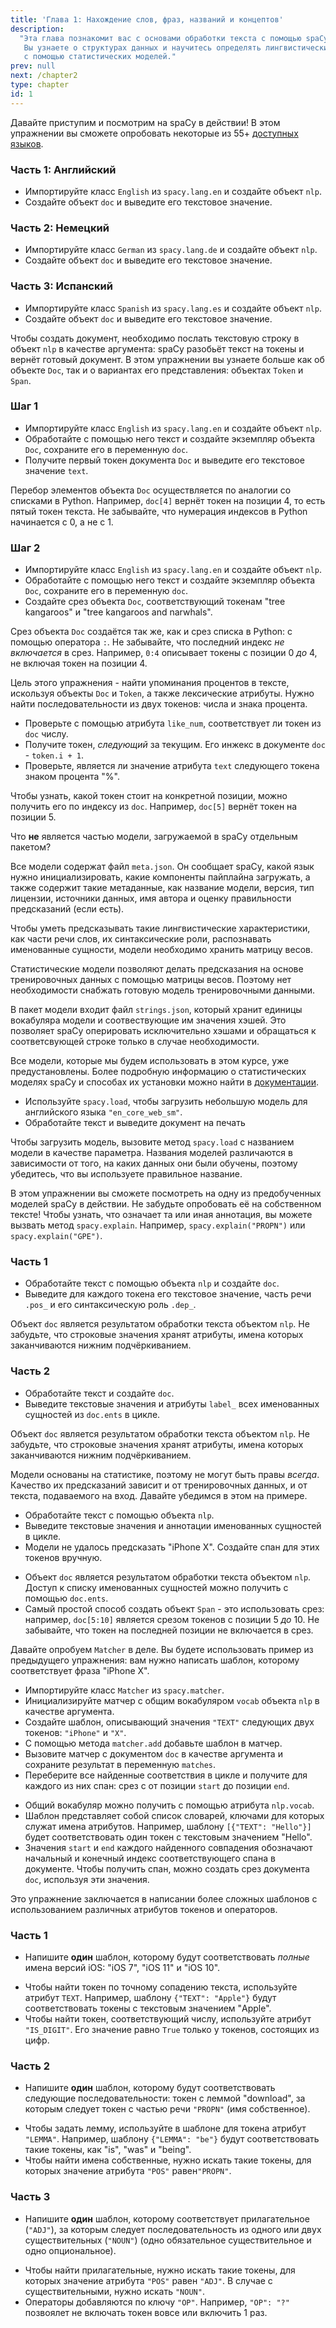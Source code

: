 ```yaml
---
title: 'Глава 1: Нахождение слов, фраз, названий и концептов'
description:
  "Эта глава познакомит вас с основами обработки текста с помощью spaCy.
   Вы узнаете о структурах данных и научитесь определять лингвистические характеристики текста 
   с помощью статистических моделей."
prev: null
next: /chapter2
type: chapter
id: 1
---
```


<exercise id="1" title="Введение в spaCy" type="slides,video">

<slides source="chapter1_01_introduction-to-spacy" start="0:165" end="3:01">
</slides>

</exercise>

<exercise id="2" title="Первые шаги">

Давайте приступим и посмотрим на spaCy в действии! В этом упражнении вы 
сможете опробовать некоторые из 55+ [доступных языков](https://spacy.io/usage/models#languages).

### Часть 1: Английский

- Импортируйте класс `English` из `spacy.lang.en` и создайте объект `nlp`.
- Создайте объект `doc` и выведите его текстовое значение.

<codeblock id="01_02_01"></codeblock>

### Часть 2: Немецкий

- Импортируйте класс `German` из `spacy.lang.de` и создайте объект `nlp`.
- Создайте объект `doc` и выведите его текстовое значение.

<codeblock id="01_02_02"></codeblock>

### Часть 3: Испанский

- Импортируйте класс `Spanish` из `spacy.lang.es` и создайте объект `nlp`.
- Создайте объект `doc` и выведите его текстовое значение.

<codeblock id="01_02_03"></codeblock>

</exercise>

<exercise id="3" title="Документы, спаны и токены">

Чтобы создать документ, необходимо послать текстовую строку в объект `nlp` в качестве аргумента: 
spaCy разобьёт текст на токены и вернёт готовый документ. В этом упражнении вы узнаете больше как об
объекте `Doc`, так и о вариантах его представления:  объектах `Token` и `Span`.

### Шаг 1

- Импортируйте класс `English` из `spacy.lang.en` и создайте объект `nlp`.
- Обработайте с помощью него текст и создайте экземпляр объекта `Doc`, сохраните его в переменную `doc`.
- Получите первый токен документа `Doc` и выведите его текстовое значение `text`.

<codeblock id="01_03_01">

Перебор элементов объекта `Doc` осуществляется по аналогии со списками в Python.
Например, `doc[4]` вернёт токен на позиции 4, то есть пятый токен текста. 
Не забывайте, что нумерация индексов в Python начинается с 0, а не с 1.

</codeblock>

### Шаг 2

- Импортируйте класс `English` из `spacy.lang.en` и создайте объект `nlp`.
- Обработайте с помощью него текст и создайте экземпляр объекта `Doc`, сохраните его в переменную `doc`.
- Создайте срез объекта `Doc`, соответствующий токенам "tree kangaroos" и "tree
  kangaroos and narwhals".

<codeblock id="01_03_02">

Срез объекта `Doc` создаётся так же, как и срез списка в Python: с помощью оператора `:`.
Не забывайте, что последний индекс _не включается_ в срез. Например, `0:4` описывает токены 
с позиции 0 _до_ 4, не включая токен на позиции 4.

</codeblock>

</exercise>

<exercise id="4" title="Лексические атрибуты">

Цель этого упражнения - найти упоминания процентов в тексте, искользуя объекты `Doc` и `Token`, 
а также лексические атрибуты. Нужно найти последовательности из двух токенов: числа и знака процента.

- Проверьте с помощью атрибута `like_num`, соответствует ли токен из `doc` числу.
- Получите токен, _следующий_ за текущим. Его инжекс в документе `doc` - `token.i + 1`.
- Проверьте, является ли значение атрибута `text` следующего токена знаком процента "%".

<codeblock id="01_04">

Чтобы узнать, какой токен стоит на конкретной позиции, можно получить его по индексу
из `doc`. Например, `doc[5]` вернёт токен на позиции 5.

</codeblock>

</exercise>

<exercise id="5" title="Статистические модели" type="slides,video">

<slides source="chapter1_02_statistical-models" start="3:12" end="7:01">
</slides>

</exercise>

<exercise id="6" title="Пакеты моделей" type="choice">

Что **не** является частью модели, загружаемой в spaCy отдельным пакетом?

<choice>
<opt text="Файл с метаданными по языку, компонентам пайплайна и лицензии">

Все модели содержат файл `meta.json`. Он сообщает spaCy, какой язык нужно инициализировать,
какие компоненты пайплайна загружать, а также содержит такие метаданные, как название модели,
версия, тип лицензии, источники данных, имя автора и оценку правильности предсказаний (если есть).

</opt>
<opt text="Матрица весов для статистических предсказаний.">

Чтобы уметь предсказывать такие лингвистические характеристики, как части речи слов,
их синтаксические роли, распознавать именованные сущности, модели необходимо хранить матрицу весов.

</opt>
<opt correct="true" text="Размеченные данные, на которых модель была обучена">

Статистические модели позволяют делать предсказания на основе тренировочных данных 
с помощью матрицы весов. Поэтому нет необходимости снабжать готовую модель тренировочными данными.

</opt>
<opt text="Строки, содержащие единицы вокабуляра модели и соответствующие им хэши">

В пакет модели входит файл `strings.json`, который хранит единицы вокабуляра модели и
соотвествующие им значения хэшей. Это позволяет spaCy оперировать исключительно хэшами и
обращаться к соответсвующей строке только в случае необходимости.

</opt>
</choice>

</exercise>

<exercise id="7" title="Загрузка моделей">

Все модели, которые мы будем использовать в этом курсе, уже предустановлены. 
Более подробную информацию о статистических моделях spaCy и способах их установки 
можно найти в [документации](https://spacy.io/usage/models).

- Используйте `spacy.load`, чтобы загрузить небольшую модель для английского языка `"en_core_web_sm"`.
- Обработайте текст и выведите документ на печать

<codeblock id="01_07">

Чтобы загрузить модель, вызовите метод `spacy.load` с названием модели в качестве параметра. 
Названия моделей различаются в зависимости от того, на каких данных они были обучены,
поэтому убедитесь, что вы используете правильное название.

</codeblock>

</exercise>

<exercise id="8" title="Предсказание лингвистических характеристик текста">

В этом упражнении вы сможете посмотреть на одну из предобученных моделей spaCy 
в действии. Не забудьте опробовать её на собственном тексте! Чтобы узнать, 
что означает та или иная аннотация, вы можете вызвать метод `spacy.explain`. 
Например, `spacy.explain("PROPN")` или `spacy.explain("GPE")`.

### Часть 1

- Обработайте текст с помощью объекта `nlp` и создайте `doc`.
- Выведите для каждого токена его текстовое значение, часть речи `.pos_` и 
его синтаксическую роль `.dep_`.

<codeblock id="01_08_01">

Объект `doc` является результатом обработки текста объектом `nlp`. Не забудьте, что 
строковые значения хранят атрибуты, имена которых заканчиваются нижним подчёркиванием.

</codeblock>

### Часть 2

- Обработайте текст и создайте `doc`.
- Выведите текстовые значения и атрибуты `label_` всех именованных сущностей из `doc.ents` в цикле.

<codeblock id="01_08_02">

Объект `doc` является результатом обработки текста объектом `nlp`. Не забудьте, что 
строковые значения хранят атрибуты, имена которых заканчиваются нижним подчёркиванием.

</codeblock>

</exercise>

<exercise id="9" title="Предсказание именованных сущностей в контексте">

Модели основаны на статистике, поэтому не могут быть правы _всегда_. Качество их 
предсказаний зависит и от тренировочных данных, и от текста, подаваемого на вход. 
Давайте убедимся в этом на примере.

- Обработайте текст с помощью объекта `nlp`.
- Выведите текстовые значения и аннотации именованных сущностей в цикле.
- Модели не удалось предсказать "iPhone X". Создайте спан для этих токенов вручную.

<codeblock id="01_09">

- Объект `doc` является результатом обработки текста объектом `nlp`. Доступ к списку 
  именованных сущностей можно получить с помощью `doc.ents`.
- Самый простой способ создать объект `Span` - это использовать срез: например, 
  `doc[5:10]` является срезом токенов с позиции 5 _до_ 10. Не забывайте, что 
  токен на последней позиции не включается в срез.
  
</codeblock>

</exercise>

<exercise id="10" title="Поиск совпадений по шаблонам" type="slides,video">

<slides source="chapter1_03_rule-based-matching" start="7:118" end="10:55">
</slides>

</exercise>

<exercise id="11" title="Использование матчера">

Давайте опробуем `Matcher` в деле. Вы будете использовать пример 
из предыдущего упражнения: вам нужно написать шаблон, которому соответствует 
фраза "iPhone X".

- Импортируйте класс `Matcher` из `spacy.matcher`.
- Инициализируйте матчер с общим вокабуляром `vocab` объекта `nlp` в качестве аргумента.
- Создайте шаблон, описывающий значения `"TEXT"` следующих двух токенов: 
  `"iPhone"` и `"X"`.
- С помощью метода `matcher.add` добавьте шаблон в матчер.
- Вызовите матчер с документом `doc` в качестве аргумента 
  и сохраните результат в переменную `matches`.
- Переберите все найденные соответствия в цикле и получите
  для каждого из них спан: срез с от позиции `start` до позиции `end`.

<codeblock id="01_11">

- Общий вокабуляр можно получить с помощью атрибута `nlp.vocab`.
- Шаблон представляет собой список словарей, ключами для которых служат имена атрибутов.
  Например, шаблону `[{"TEXT": "Hello"}]` будет соответствовать один токен с текстовым 
  значением "Hello".
- Значения `start` и `end` каждого найденного совпадения обозначают начальный и конечный индекс 
  соответствующего спана в документе. Чтобы получить спан, можно создать срез документа `doc`, 
  используя эти значения.

</codeblock>

</exercise>

<exercise id="12" title="Написание шаблонов">

Это упражнение заключается в написании более сложных шаблонов 
с использованием различных атрибутов токенов и операторов.

### Часть 1

- Напишите **один** шаблон, которому будут соответствовать _полные_ имена 
  версий iOS: "iOS 7", "iOS 11" и "iOS 10".

<codeblock id="01_12_01">

- Чтобы найти токен по точному сопадению текста, используйте атрибут `TEXT`.
  Например, шаблону `{"TEXT": "Apple"}` будут соответствовать токены с текстовым 
  значением "Apple".
- Чтобы найти токен, соответствующий числу, используйте атрибут `"IS_DIGIT"`.
  Его значение равно `True` только у токенов, состоящих из цифр.

</codeblock>

### Часть 2

- Напишите **один** шаблон, которому будут соответствовать следующие последовательности: 
  токен с леммой "download", за которым следует токен с частью речи `"PROPN"` (имя собственное).

<codeblock id="01_12_02">

- Чтобы задать лемму, используйте в шаблоне для токена атрибут `"LEMMA"`. Например, 
  шаблону `{"LEMMA": "be"}` будут соответствовать такие токены, как "is", "was" и "being".
- Чтобы найти имена собственные, нужно искать такие токены, для которых значение атрибута 
  `"POS"` равен`"PROPN"`.

</codeblock>

### Часть 3

- Напишите **один** шаблон, которому соответствует прилагательное (`"ADJ"`), 
  за которым следует последовательность из одного или двух существительных (`"NOUN"`)
  (одно обязательное существительное и одно опциональное).

<codeblock id="01_12_03">

- Чтобы найти прилагательные, нужно искать такие токены, 
  для которых значение атрибута `"POS"` равен `"ADJ"`. В случае с существительными, 
  нужно искать `"NOUN"`.
- Операторы добавляются по ключу `"OP"`. Например, `"OP": "?"` позвоялет не включать токен 
  вовсе или включить 1 раз.

</codeblock>

</exercise>
